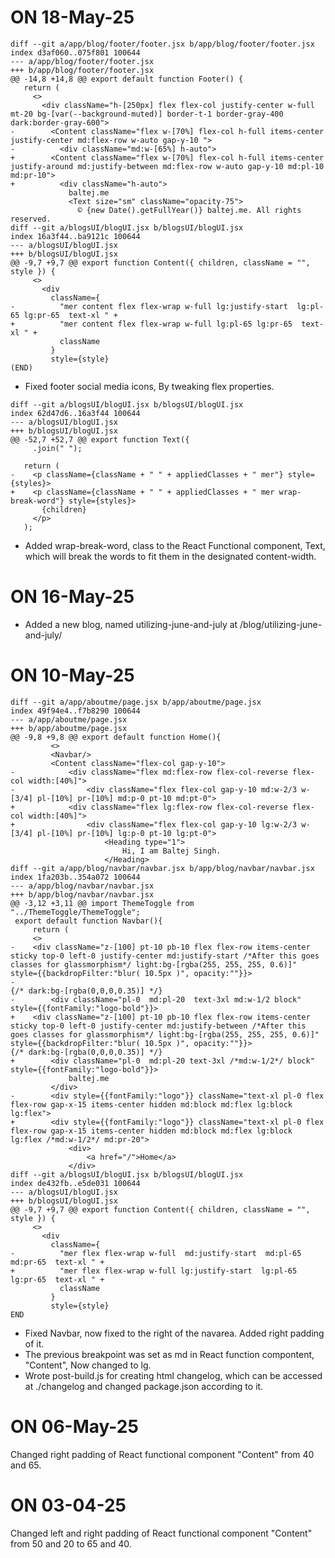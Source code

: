 # ON 18-May-25
```JSX
diff --git a/app/blog/footer/footer.jsx b/app/blog/footer/footer.jsx
index d3af060..075f801 100644
--- a/app/blog/footer/footer.jsx
+++ b/app/blog/footer/footer.jsx
@@ -14,8 +14,8 @@ export default function Footer() {
   return (
     <>
       <div className="h-[250px] flex flex-col justify-center w-full mt-20 bg-[var(--background-muted)] border-t-1 border-gray-400 dark:border-gray-600">
-        <Content className="flex w-[70%] flex-col h-full items-center justify-center md:flex-row w-auto gap-y-10 ">
-          <div className="md:w-[65%] h-auto">
+        <Content className="flex w-[70%] flex-col h-full items-center justify-around md:justify-between md:flex-row w-auto gap-y-10 md:pl-10 md:pr-10">
+          <div className="h-auto">
             baltej.me
             <Text size="sm" className="opacity-75">
               © {new Date().getFullYear()} baltej.me. All rights reserved.
diff --git a/blogsUI/blogUI.jsx b/blogsUI/blogUI.jsx
index 16a3f44..ba9121c 100644
--- a/blogsUI/blogUI.jsx
+++ b/blogsUI/blogUI.jsx
@@ -9,7 +9,7 @@ export function Content({ children, className = "", style }) {
     <>
       <div
         className={
-          "mer content flex flex-wrap w-full lg:justify-start  lg:pl-65 lg:pr-65  text-xl " +
+          "mer content flex flex-wrap w-full lg:pl-65 lg:pr-65  text-xl " +
           className
         }
         style={style}
(END)
```
- Fixed footer social media icons, By tweaking flex properties. 


```JSX
diff --git a/blogsUI/blogUI.jsx b/blogsUI/blogUI.jsx
index 62d47d6..16a3f44 100644
--- a/blogsUI/blogUI.jsx
+++ b/blogsUI/blogUI.jsx
@@ -52,7 +52,7 @@ export function Text({
     .join(" ");
 
   return (
-    <p className={className + " " + appliedClasses + " mer"} style={styles}>
+    <p className={className + " " + appliedClasses + " mer wrap-break-word"} style={styles}>
       {children}
     </p>
   );
```
- Added wrap-break-word, class to the React Functional component, Text, which will break the words to fit them in the designated content-width.

# ON 16-May-25
- Added a new blog, named utilizing-june-and-july at /blog/utilizing-june-and-july/

# ON 10-May-25

```JSX
diff --git a/app/aboutme/page.jsx b/app/aboutme/page.jsx
index 49f94e4..f7b8290 100644
--- a/app/aboutme/page.jsx
+++ b/app/aboutme/page.jsx
@@ -9,8 +9,8 @@ export default function Home(){
         <>
         <Navbar/>
         <Content className="flex-col gap-y-10">
-            <div className="flex md:flex-row flex-col-reverse flex-col width:[40%]">
-                <div className="flex flex-col gap-y-10 md:w-2/3 w-[3/4] pl-[10%] pr-[10%] md:p-0 pt-10 md:pt-0">
+            <div className="flex lg:flex-row flex-col-reverse flex-col width:[40%]">
+                <div className="flex flex-col gap-y-10 lg:w-2/3 w-[3/4] pl-[10%] pr-[10%] lg:p-0 pt-10 lg:pt-0">
                     <Heading type="1">
                         Hi, I am Baltej Singh.
                     </Heading>
diff --git a/app/blog/navbar/navbar.jsx b/app/blog/navbar/navbar.jsx
index 1fa203b..354a072 100644
--- a/app/blog/navbar/navbar.jsx
+++ b/app/blog/navbar/navbar.jsx
@@ -3,12 +3,11 @@ import ThemeToggle from "../ThemeToggle/ThemeToggle";
 export default function Navbar(){
     return (
     <>
-    <div className="z-[100] pt-10 pb-10 flex flex-row items-center sticky top-0 left-0 justify-center md:justify-start /*After this goes classes for glassmorphism*/ light:bg-[rgba(255, 255, 255, 0.6)]" style={{backdropFilter:"blur( 10.5px )", opacity:""}}>
-                                                                                                                                                                    {/* dark:bg-[rgba(0,0,0,0.35)] */}
-        <div className="pl-0  md:pl-20  text-3xl md:w-1/2 block" style={{fontFamily:"logo-bold"}}>
+    <div className="z-[100] pt-10 pb-10 flex flex-row items-center sticky top-0 left-0 justify-center md:justify-between /*After this goes classes for glassmorphism*/ light:bg-[rgba(255, 255, 255, 0.6)]" style={{backdropFilter:"blur( 10.5px )", opacity:""}}>                                                                                                                                          {/* dark:bg-[rgba(0,0,0,0.35)] */}
+        <div className="pl-0  md:pl-20 text-3xl /*md:w-1/2*/ block" style={{fontFamily:"logo-bold"}}>
             baltej.me
         </div>
-        <div style={{fontFamily:"logo"}} className="text-xl pl-0 flex flex-row gap-x-15 items-center hidden md:block md:flex lg:block lg:flex">
+        <div style={{fontFamily:"logo"}} className="text-xl pl-0 flex flex-row gap-x-15 items-center hidden md:block md:flex lg:block lg:flex /*md:w-1/2*/ md:pr-20">
             <div>
                 <a href="/">Home</a>
             </div>
diff --git a/blogsUI/blogUI.jsx b/blogsUI/blogUI.jsx
index de432fb..e5de031 100644
--- a/blogsUI/blogUI.jsx
+++ b/blogsUI/blogUI.jsx
@@ -9,7 +9,7 @@ export function Content({ children, className = "", style }) {
     <>
       <div
         className={
-          "mer flex flex-wrap w-full  md:justify-start  md:pl-65 md:pr-65  text-xl " +
+          "mer flex flex-wrap w-full lg:justify-start  lg:pl-65 lg:pr-65  text-xl " +
           className
         }
         style={style}
END
```

- Fixed Navbar, now fixed to the right of the navarea. Added right padding of it.
- The previous breakpoint was set as md in React function compontent, "Content", Now changed to lg.
- Wrote post-build.js for creating html changelog, which can be accessed at ./changelog and changed package.json according to it.

# ON 06-May-25

Changed right padding of React functional component "Content" from 40 and 65.


# ON 03-04-25

Changed left and right padding of React functional component "Content" from 50 and 20 to 65 and 40.

